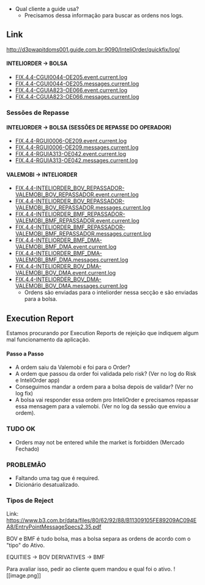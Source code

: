 - Qual cliente a guide usa? 
	- Precisamos dessa informação para buscar as ordens nos logs.

## Link
http://d3pwapitdoms001.guide.com.br:9090/InteliOrder/quickfix/log/
#### INTELIORDER -> BOLSA
- [FIX.4.4-CGUI0044-OE205.event.current.log](http://d3pwapitdoms001.guide.com.br:9090/InteliOrder/quickfix/log/FIX.4.4-CGUI0044-OE205.event.current.log)
- [FIX.4.4-CGUI0044-OE205.messages.current.log](http://d3pwapitdoms001.guide.com.br:9090/InteliOrder/quickfix/log/FIX.4.4-CGUI0044-OE205.messages.current.log)
- [FIX.4.4-CGUIA823-OE066.event.current.log](http://d3pwapitdoms001.guide.com.br:9090/InteliOrder/quickfix/log/FIX.4.4-CGUIA823-OE066.event.current.log)
- [FIX.4.4-CGUIA823-OE066.messages.current.log](http://d3pwapitdoms001.guide.com.br:9090/InteliOrder/quickfix/log/FIX.4.4-CGUIA823-OE066.messages.current.log)
### Sessões de Repasse
#### INTELIORDER -> BOLSA (SESSÕES DE REPASSE DO OPERADOR)
- [FIX.4.4-RGUI0006-OE209.event.current.log](http://d3pwapitdoms001.guide.com.br:9090/InteliOrder/quickfix/log/FIX.4.4-RGUI0006-OE209.event.current.log)
- [FIX.4.4-RGUI0006-OE209.messages.current.log](http://d3pwapitdoms001.guide.com.br:9090/InteliOrder/quickfix/log/FIX.4.4-RGUI0006-OE209.messages.current.log)
- [FIX.4.4-RGUIA313-OE042.event.current.log](http://d3pwapitdoms001.guide.com.br:9090/InteliOrder/quickfix/log/FIX.4.4-RGUIA313-OE042.event.current.log)
- [FIX.4.4-RGUIA313-OE042.messages.current.log](http://d3pwapitdoms001.guide.com.br:9090/InteliOrder/quickfix/log/FIX.4.4-RGUIA313-OE042.messages.current.log)
#### VALEMOBI -> INTELIORDER
- [FIX.4.4-INTELIORDER_BOV_REPASSADOR-VALEMOBI_BOV_REPASSADOR.event.current.log](http://d3pwapitdoms001.guide.com.br:9090/InteliOrder/quickfix/log/FIX.4.4-INTELIORDER_BOV_REPASSADOR-VALEMOBI_BOV_REPASSADOR.event.current.log)
- [FIX.4.4-INTELIORDER_BOV_REPASSADOR-VALEMOBI_BOV_REPASSADOR.messages.current.log](http://d3pwapitdoms001.guide.com.br:9090/InteliOrder/quickfix/log/FIX.4.4-INTELIORDER_BOV_REPASSADOR-VALEMOBI_BOV_REPASSADOR.messages.current.log)
- [FIX.4.4-INTELIORDER_BMF_REPASSADOR-VALEMOBI_BMF_REPASSADOR.event.current.log](http://d3pwapitdoms001.guide.com.br:9090/InteliOrder/quickfix/log/FIX.4.4-INTELIORDER_BMF_REPASSADOR-VALEMOBI_BMF_REPASSADOR.event.current.log)
- [FIX.4.4-INTELIORDER_BMF_REPASSADOR-VALEMOBI_BMF_REPASSADOR.messages.current.log](http://d3pwapitdoms001.guide.com.br:9090/InteliOrder/quickfix/log/FIX.4.4-INTELIORDER_BMF_REPASSADOR-VALEMOBI_BMF_REPASSADOR.messages.current.log)
- [FIX.4.4-INTELIORDER_BMF_DMA-VALEMOBI_BMF_DMA.event.current.log](http://d3pwapitdoms001.guide.com.br:9090/InteliOrder/quickfix/log/FIX.4.4-INTELIORDER_BMF_DMA-VALEMOBI_BMF_DMA.event.current.log)
- [FIX.4.4-INTELIORDER_BMF_DMA-VALEMOBI_BMF_DMA.messages.current.log](http://d3pwapitdoms001.guide.com.br:9090/InteliOrder/quickfix/log/FIX.4.4-INTELIORDER_BMF_DMA-VALEMOBI_BMF_DMA.messages.current.log)
- [FIX.4.4-INTELIORDER_BOV_DMA-VALEMOBI_BOV_DMA.event.current.log](http://d3pwapitdoms001.guide.com.br:9090/InteliOrder/quickfix/log/FIX.4.4-INTELIORDER_BOV_DMA-VALEMOBI_BOV_DMA.event.current.log)
- [FIX.4.4-INTELIORDER_BOV_DMA-VALEMOBI_BOV_DMA.messages.current.log](http://d3pwapitdoms001.guide.com.br:9090/InteliOrder/quickfix/log/FIX.4.4-INTELIORDER_BOV_DMA-VALEMOBI_BOV_DMA.messages.current.log)
	- Ordens são enviadas para o inteliorder nessa secção e são enviadas para a bolsa.

## Execution Report
Estamos procurando por Execution Reports de rejeição que indiquem algum mal funcionamento da aplicação.
#### Passo a Passo
- A ordem saiu da Valemobi e foi para o Order?
- A ordem que passou da order foi validada pelo risk? (Ver no log do Risk e InteliOrder app)
- Conseguimos mandar a ordem para a bolsa depois de validar? (Ver no log fix)
- A bolsa vai responder essa ordem pro InteliOrder e precisamos repassar essa mensagem para a valemobi. (Ver no log da sessão que enviou a ordem).
### TUDO OK 
- Orders may not be entered while the market is forbidden (Mercado Fechado)
### PROBLEMÃO
- Faltando uma tag que é required.
- Dicionário desatualizado.
### Tipos de Reject

Link: https://www.b3.com.br/data/files/80/62/92/88/B11309105FE89209AC094EA8/EntryPointMessageSpecs2.35.pdf

BOV e BMF é tudo bolsa, mas a bolsa separa as ordens de acordo com o "tipo" do Ativo.

EQUITIES -> BOV
DERIVATIVES -> BMF

Para avaliar isso, pedir ao cliente quem mandou e qual foi o ativo.
![[image.png]]
